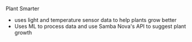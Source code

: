 Plant Smarter
- uses light and temperature sensor data to help plants grow better
- Uses ML to process data and use Samba Nova's API to suggest plant growth
